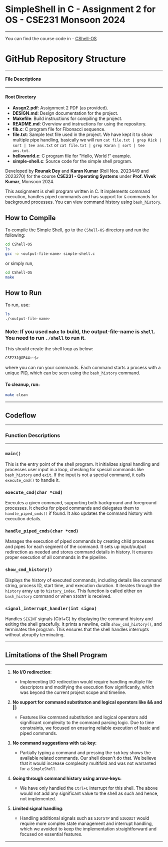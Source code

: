 # SimpleShell in C - Assignment 2 for OS - CSE231 Monsoon 2024
---


You can find the course code in - [CShell-OS](https://github.com/ricky16x/CShell-OS)

# GitHub Repository Structure
___

#### File Descriptions
___
#### Root Directory

- **Assgn2.pdf**: Assignment 2 PDF (as provided).
- **DESIGN.md**: Design documentation for the project.
- **Makefile**: Build instructions for compiling the project.
- **README.md**: Overview and instructions for using the repository.
- **fib.c**: C program file for Fibonacci sequence.
- **file.txt**: Sample text file used in the project. We have kept it to show multiple pipe handling, basically we will run `cat file.txt | grep Rick | sort | tee ans.txt` or `cat file.txt | grep Karan | sort | tee ans.txt`.
- **helloworld.c**: C program file for "Hello, World <name>!" example.
- **simple-shell.c**: Source code for the simple shell program.


Developed by **Rounak Dey** and **Karan Kumar** (Roll Nos. 2023449 and 2023270) for the course **CSE231 - Operating Systems** under **Prof. Vivek Kumar**, Monsoon 2024.

This assignment is shell program written in C. It implements command execution, handles piped commands and has support for `&` commands for background processes. You can view command history using `bash_history`.

## How to Compile

To compile the Simple Shell, go to the `CShell-OS` directory and run the following:

```bash
cd CShell-OS
ls
gcc -o <output-file-name> simple-shell.c
```

or simply run,

```bash
cd CShell-OS
make
```

## How to Run

To run, use:
```bash
ls 
./<output-file-name>
```

### **Note**: If you used `make` to build, the output-file-name is `shell`. You need to run `./shell` to run it.

This should create the shell loop as below:

```bash
CSE231@GP44:~$> 
```
where you can run your commands. Each command starts a process with a unique PID, which can be seen using the `bash_history` command.


#### To cleanup, run:
```bash
make clean
```
---
## Codeflow 
---
### Function Descriptions
---
### `main()`
This is the entry point of the shell program. It initializes signal handling and processes user input in a loop, checking for special commands like `bash_history` and `exit`. If the input is not a special command, it calls `execute_cmd()` to handle it.

### `execute_cmd(char *cmd)`
Executes a given command, supporting both background and foreground processes. It checks for piped commands and delegates them to `handle_piped_cmds()` if found. It also updates the command history with execution details.

### `handle_piped_cmds(char *cmd)`
Manages the execution of piped commands by creating child processes and pipes for each segment of the command. It sets up input/output redirection as needed and stores command details in history. It ensures proper execution of all commands in the pipeline.

### `show_cmd_history()`
Displays the history of executed commands, including details like command string, process ID, start time, and execution duration. It iterates through the `history` array up to `history_index`. This function is called either on `bash_history` command or when `SIGINT` is received.

### `signal_interrupt_handler(int signo)`
Handles `SIGINT` signals (Ctrl+C) by displaying the command history and exiting the shell gracefully. It prints a newline, calls `show_cmd_history()`, and terminates the program. This ensures that the shell handles interrupts without abruptly terminating.


---
## Limitations of the Shell Program
---

1. **No I/O redirection**:
   - Implementing I/O redirection would require handling multiple file descriptors and modifying the execution flow significantly, which was beyond the current project scope and timeline. 

2. **No support for command substituton and logical operators like && and ||**:
   - Features like command substitution and logical operators add significant complexity to the command parsing logic. Due to time constraints, we focused on ensuring reliable execution of basic and piped commands.

3. **No command suggestions with `tab` key:**
    - Partially typing a command and pressing the `tab` key shows the available related commands. Our shell doesn't do that. We believe that it would increase complexity multifold and was not warranted for a `SimpleShell`.

4.  **Going through command history using arrow-keys:** 
    - We have only handled the `Ctrl+C` interrupt for this shell. The above would not add any significant value to the shell as such and hence, not implemented.
    
5. **Limited signal handling**:
   - Handling additional signals such as `SIGTSTP` and `SIGQUIT` would require more complex state management and interrupt handling, which we avoided to keep the implementation straightforward and focused on essential features.



---
